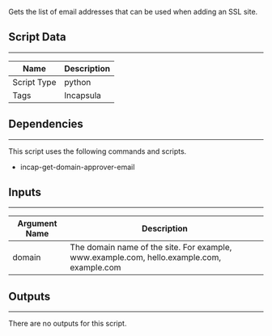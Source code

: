 Gets the list of email addresses that can be used when adding an SSL site.
## Script Data
---

| **Name** | **Description** |
| --- | --- |
| Script Type | python |
| Tags | Incapsula |


## Dependencies
---
This script uses the following commands and scripts.
* incap-get-domain-approver-email

## Inputs
---

| **Argument Name** | **Description** |
| --- | --- |
| domain | The domain name of the site. For example, www<span>.example<span>.com, hello.example<span>.com, example<span>.com |

## Outputs
---
There are no outputs for this script.
